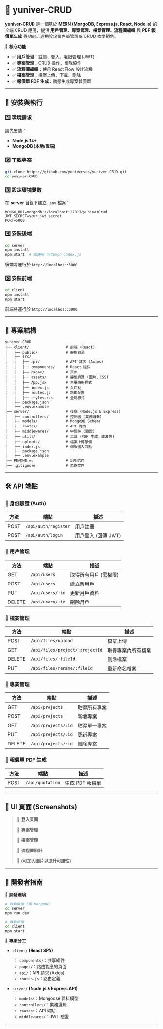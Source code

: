 # 🌟 yuniver-CRUD

**yuniver-CRUD** 是一個基於 **MERN (MongoDB, Express.js, React, Node.js)** 的全端 CRUD 應用，提供 **用戶管理、專案管理、檔案管理、流程圖編輯** 與 **PDF 報價單生成** 等功能。適用於企業內部管理或 CRUD 教學範例。

📌 **核心功能**

- ✅ **用戶管理**：註冊、登入、權限管理 (JWT)
- ✅ **專案管理**：CRUD 操作、團隊協作
- ✅ **流程圖編輯**：使用 React Flow 設計流程
- ✅ **檔案管理**：檔案上傳、下載、刪除
- ✅ **報價單 PDF 生成**：動態生成專案報價單

---

## 🚀 **安裝與執行**

### 1️⃣ **環境需求**

請先安裝：

- **Node.js 14+**
- **MongoDB (本地/雲端)**

### 2️⃣ **下載專案**

```bash
git clone https://github.com/yuniverses/yuniver-CRUD.git
cd yuniver-CRUD
```

### 3️⃣ **設定環境變數**

在 **server** 目錄下建立 `.env` 檔案：

```env
MONGO_URI=mongodb://localhost:27017/yuniverCrud
JWT_SECRET=your_jwt_secret
PORT=5000
```

### 4️⃣ **安裝後端**

```bash
cd server
npm install
npm start  # 或使用 nodemon index.js
```

後端將運行於 `http://localhost:5000`

### 5️⃣ **安裝前端**

```bash
cd client
npm install
npm start
```

前端將運行於 `http://localhost:3000`

---

## 📂 **專案結構**

```
yuniver-CRUD
│── client/                 # 前端 (React)
│   ├── public/             # 靜態資源
│   ├── src/
│   │   ├── api/            # API 請求 (Axios)
│   │   ├── components/     # React 組件
│   │   ├── pages/          # 頁面
│   │   ├── assets/         # 靜態資源 (圖片、CSS)
│   │   ├── App.jsx         # 主要應用程式
│   │   ├── index.js        # 入口點
│   │   ├── routes.js       # 路由配置
│   │   ├── styles.css      # 全局樣式
│   ├── package.json
│   ├── .env.example
│── server/                 # 後端 (Node.js & Express)
│   ├── controllers/        # 控制器 (業務邏輯)
│   ├── models/             # MongoDB Schema
│   ├── routes/             # API 路由
│   ├── middlewares/        # 中間件 (驗證)
│   ├── utils/              # 工具 (PDF 生成、雜湊等)
│   ├── uploads/            # 檔案上傳存儲
│   ├── index.js            # 伺服器入口點
│   ├── package.json
│   ├── .env.example
│── README.md               # 說明文件
│── .gitignore              # 忽略文件
```

---

## 🛠️ **API 端點**

### 🔑 **身份驗證 (Auth)**

| 方法 | 端點                 | 描述                |
| ---- | -------------------- | ------------------- |
| POST | `/api/auth/register` | 用戶註冊            |
| POST | `/api/auth/login`    | 用戶登入 (回傳 JWT) |

### 👤 **用戶管理**

| 方法   | 端點             | 描述                  |
| ------ | ---------------- | --------------------- |
| GET    | `/api/users`     | 取得所有用戶 (需權限) |
| POST   | `/api/users`     | 建立新用戶            |
| PUT    | `/api/users/:id` | 更新用戶資料          |
| DELETE | `/api/users/:id` | 刪除用戶              |

### 📁 **檔案管理**

| 方法   | 端點                            | 描述               |
| ------ | ------------------------------- | ------------------ |
| POST   | `/api/files/upload`             | 檔案上傳           |
| GET    | `/api/files/project/:projectId` | 取得專案內所有檔案 |
| DELETE | `/api/files/:fileId`            | 刪除檔案           |
| PUT    | `/api/files/rename/:fileId`     | 重新命名檔案       |

### 📄 **專案管理**

| 方法   | 端點                | 描述         |
| ------ | ------------------- | ------------ |
| GET    | `/api/projects`     | 取得所有專案 |
| POST   | `/api/projects`     | 新增專案     |
| GET    | `/api/projects/:id` | 取得單一專案 |
| PUT    | `/api/projects/:id` | 更新專案     |
| DELETE | `/api/projects/:id` | 刪除專案     |

### 📝 **報價單 PDF 生成**

| 方法 | 端點             | 描述            |
| ---- | ---------------- | --------------- |
| POST | `/api/quotation` | 生成 PDF 報價單 |

---

## 🎨 **UI 頁面 (Screenshots)**

> 📌 **登入頁面**
>
> 📌 **專案管理**
>
> 📌 **檔案管理**
>
> 📌 **流程圖設計**
>
> 🔹 **(可加入圖片以提升可讀性)**

---

## 📌 **開發者指南**

📍 **開發環境**

```bash
# 啟動後端 (需 MongoDB)
cd server
npm run dev

# 啟動前端
cd client
npm start
```

📍 **專案分工**

- `client/` **(React SPA)**

  - `components/`：共享組件
  - `pages/`：路由對應的頁面
  - `api/`：API 請求 (Axios)
  - `routes.js`：路由定義

- `server/` **(Node.js & Express API)**
  - `models/`：Mongoose 資料模型
  - `controllers/`：業務邏輯
  - `routes/`：API 端點
  - `middlewares/`：JWT 驗證

---
````
